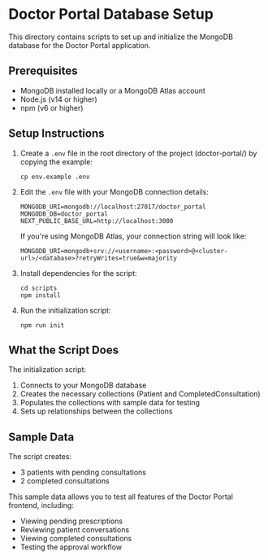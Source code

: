 # Doctor Portal Database Setup

This directory contains scripts to set up and initialize the MongoDB database for the Doctor Portal application.

## Prerequisites

- MongoDB installed locally or a MongoDB Atlas account
- Node.js (v14 or higher)
- npm (v6 or higher)

## Setup Instructions

1. Create a `.env` file in the root directory of the project (doctor-portal/) by copying the example:
   ```
   cp env.example .env
   ```

2. Edit the `.env` file with your MongoDB connection details:
   ```
   MONGODB_URI=mongodb://localhost:27017/doctor_portal
   MONGODB_DB=doctor_portal
   NEXT_PUBLIC_BASE_URL=http://localhost:3000
   ```

   If you're using MongoDB Atlas, your connection string will look like:
   ```
   MONGODB_URI=mongodb+srv://<username>:<password>@<cluster-url>/<database>?retryWrites=true&w=majority
   ```

3. Install dependencies for the script:
   ```
   cd scripts
   npm install
   ```

4. Run the initialization script:
   ```
   npm run init
   ```

## What the Script Does

The initialization script:

1. Connects to your MongoDB database
2. Creates the necessary collections (Patient and CompletedConsultation)
3. Populates the collections with sample data for testing
4. Sets up relationships between the collections

## Sample Data

The script creates:
- 3 patients with pending consultations
- 2 completed consultations

This sample data allows you to test all features of the Doctor Portal frontend, including:
- Viewing pending prescriptions
- Reviewing patient conversations
- Viewing completed consultations
- Testing the approval workflow 